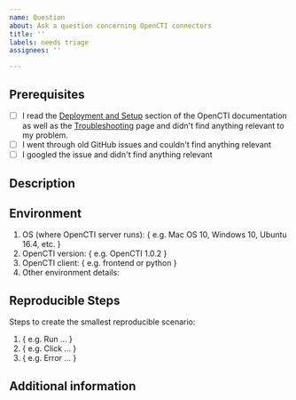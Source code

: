 ```yaml
---
name: Question
about: Ask a question concerning OpenCTI connectors
title: ''
labels: needs triage
assignees: ''

---
```


## Prerequisites

- [ ] I read the [Deployment and Setup](https://filigran.notion.site/OpenCTI-Public-Knowledge-Base-d411e5e477734c59887dad3649f20518) section of the OpenCTI documentation as well as the [Troubleshooting](https://filigran.notion.site/Troubleshooting-ebc8fb04137d495aad917bc20340b9a6) page and didn't find anything relevant to my problem.
- [ ] I went through old GitHub issues and couldn't find anything relevant
- [ ] I googled the issue and didn't find anything relevant

## Description

<!-- Please provide a clear and concise description of your question. -->

## Environment

1. OS (where OpenCTI server runs): { e.g. Mac OS 10, Windows 10, Ubuntu 16.4, etc. }
2. OpenCTI version: { e.g. OpenCTI 1.0.2 }
3. OpenCTI client: { e.g. frontend or python }
4. Other environment details:

## Reproducible Steps

Steps to create the smallest reproducible scenario:
1. { e.g. Run ... }
2. { e.g. Click ... }
3. { e.g. Error ... }

## Additional information

<!-- Any additional information, including logs or screenshots if you have any. -->

